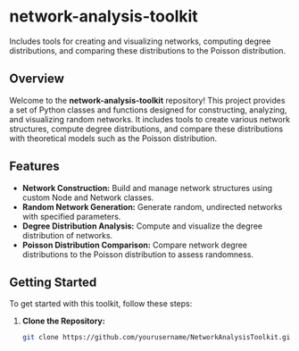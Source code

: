 # network-analysis-toolkit
Includes tools for creating and visualizing networks, computing degree distributions, and comparing these distributions to the Poisson distribution.

## Overview

Welcome to the **network-analysis-toolkit** repository! This project provides a set of Python classes and functions designed for constructing, analyzing, and visualizing random networks. It includes tools to create various network structures, compute degree distributions, and compare these distributions with theoretical models such as the Poisson distribution.

## Features

- **Network Construction:** Build and manage network structures using custom Node and Network classes.
- **Random Network Generation:** Generate random, undirected networks with specified parameters.
- **Degree Distribution Analysis:** Compute and visualize the degree distribution of networks.
- **Poisson Distribution Comparison:** Compare network degree distributions to the Poisson distribution to assess randomness.

## Getting Started

To get started with this toolkit, follow these steps:

1. **Clone the Repository:**
   ```bash
   git clone https://github.com/yourusername/NetworkAnalysisToolkit.git
